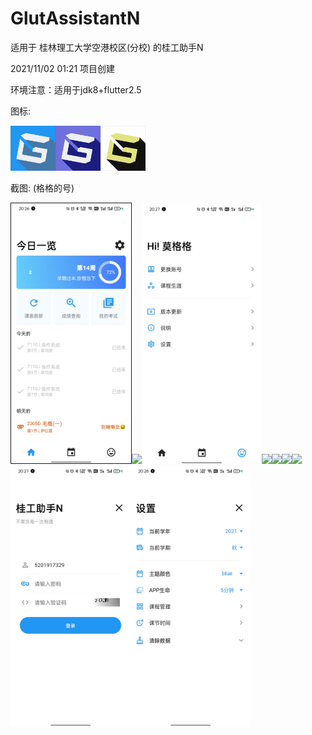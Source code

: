# GlutAssistantN

适用于 桂林理工大学空港校区(分校) 的桂工助手N

2021/11/02 01:21 项目创建

环境注意：适用于jdk8+flutter2.5 

图标:

<img src="https://github.com/ChinaGamer/Images/blob/master/gan/G1.png" width="72" /><img src="https://github.com/ChinaGamer/Images/blob/master/gan/G2.png" width="72" /><img src="https://github.com/ChinaGamer/Images/blob/master/gan/G3.png" width="72" />

截图: (格格的号)

<img src="https://github.com/ChinaGamer/Images/blob/master/gan/a.jpg" style="border:1px solid" width="192" /><img src="https://github.com/nano71/Images/blob/master/gan/Screenshot_2022-02-10-15-35-19-01_581d685b5f7bb8d.jpg" width="192" /><img src="https://github.com/ChinaGamer/Images/blob/master/gan/e.jpg" width="192" /><img src="https://github.com/nano71/Images/blob/master/gan/Screenshot_2022-01-04-14-40-42-59_581d685b5f7bb8d.jpg" width="192" /><img src="https://github.com/nano71/Images/blob/master/gan/Screenshot_2022-01-04-14-41-24-08_581d685b5f7bb8d.jpg" width="192" /><img src="https://github.com/nano71/Images/blob/master/gan/Screenshot_2022-02-10-15-32-57-16_581d685b5f7bb8d.jpg" width="192" /><img src="https://github.com/nano71/Images/blob/master/gan/Screenshot_2022-02-10-15-34-47-57_581d685b5f7bb8d.jpg" width="192" /><img src="https://github.com/ChinaGamer/Images/blob/master/gan/h.jpg" width="192" /><img src="https://github.com/ChinaGamer/Images/blob/master/gan/i.jpg" width="192" />
